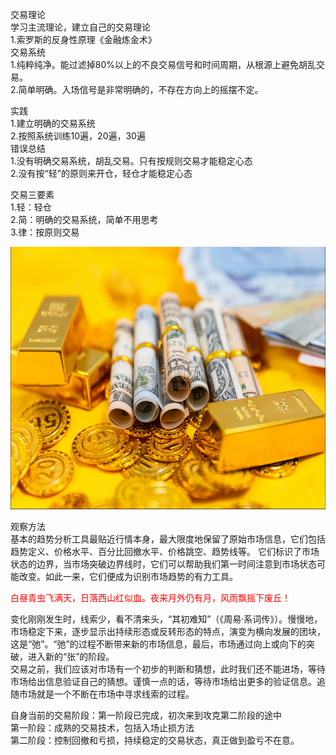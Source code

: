 交易理论  
学习主流理论，建立自己的交易理论  
1.索罗斯的反身性原理《金融炼金术》  
交易系统  
1.纯粹纯净。能过滤掉80%以上的不良交易信号和时间周期，从根源上避免胡乱交易。    
2.简单明确。入场信号是非常明确的，不存在方向上的摇摆不定。  


实践  
1.建立明确的交易系统  
2.按照系统训练10遍，20遍，30遍  
错误总结  
1.没有明确交易系统，胡乱交易。只有按规则交易才能稳定心态   
2.没有按“轻”的原则来开仓，轻仓才能稳定心态  

交易三要素    
1.轻：轻仓  
2.简：明确的交易系统，简单不用思考  
3.律：按原则交易    
   
<img src="images/gold.PNG" style="height:420px;width:100%;"></img>
   

观察方法  
基本的趋势分析工具最贴近行情本身，最大限度地保留了原始市场信息，它们包括趋势定义、价格水平、百分比回撤水平、价格跳空、趋势线等。
它们标识了市场状态的边界，当市场突破边界线时，它们可以帮助我们第一时间注意到市场状态可能改变。如此一来，它们便成为识别市场趋势的有力工具。

   
<font color="red">白昼青虫飞满天，日落西山红似血。夜来月外仍有月，风雨飘摇下废丘！</font>  
 
变化刚刚发生时，线索少，看不清来头，“其初难知”（《周易·系词传》）。慢慢地，市场稳定下来，逐步显示出持续形态或反转形态的特点，演变为横向发展的团块，这是“弛”。“弛”的过程不断带来新的市场信息，最后，市场通过向上或向下的突破，进入新的“张”的阶段。  
交易之前，我们应该对市场有一个初步的判断和猜想，此时我们还不能进场，等待市场给出信息验证自己的猜想。谨慎一点的话，等待市场给出更多的验证信息。追随市场就是一个不断在市场中寻求线索的过程。  

自身当前的交易阶段：第一阶段已完成，初次来到攻克第二阶段的途中  
第一阶段：成熟的交易技术，包括入场止损方法  
第二阶段：控制回撤和亏损，持续稳定的交易状态，真正做到盈亏不在意。  
